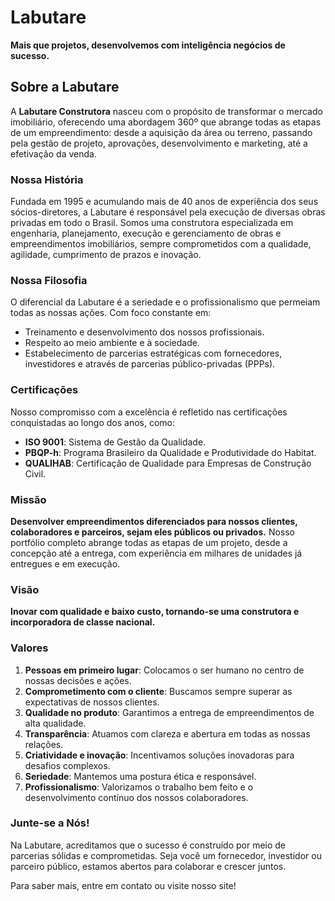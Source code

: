 # Labutare

**Mais que projetos, desenvolvemos com inteligência negócios de sucesso.**

## Sobre a Labutare

A **Labutare Construtora** nasceu com o propósito de transformar o mercado imobiliário, oferecendo uma abordagem 360º que abrange todas as etapas de um empreendimento: desde a aquisição da área ou terreno, passando pela gestão de projeto, aprovações, desenvolvimento e marketing, até a efetivação da venda.

### Nossa História

Fundada em 1995 e acumulando mais de 40 anos de experiência dos seus sócios-diretores, a Labutare é responsável pela execução de diversas obras privadas em todo o Brasil. Somos uma construtora especializada em engenharia, planejamento, execução e gerenciamento de obras e empreendimentos imobiliários, sempre comprometidos com a qualidade, agilidade, cumprimento de prazos e inovação.

### Nossa Filosofia

O diferencial da Labutare é a seriedade e o profissionalismo que permeiam todas as nossas ações. Com foco constante em:

- Treinamento e desenvolvimento dos nossos profissionais.
- Respeito ao meio ambiente e à sociedade.
- Estabelecimento de parcerias estratégicas com fornecedores, investidores e através de parcerias público-privadas (PPPs).

### Certificações

Nosso compromisso com a excelência é refletido nas certificações conquistadas ao longo dos anos, como:

- **ISO 9001**: Sistema de Gestão da Qualidade.
- **PBQP-h**: Programa Brasileiro da Qualidade e Produtividade do Habitat.
- **QUALIHAB**: Certificação de Qualidade para Empresas de Construção Civil.

### Missão

**Desenvolver empreendimentos diferenciados para nossos clientes, colaboradores e parceiros, sejam eles públicos ou privados.** Nosso portfólio completo abrange todas as etapas de um projeto, desde a concepção até a entrega, com experiência em milhares de unidades já entregues e em execução.

### Visão

**Inovar com qualidade e baixo custo, tornando-se uma construtora e incorporadora de classe nacional.**

### Valores

1. **Pessoas em primeiro lugar**: Colocamos o ser humano no centro de nossas decisões e ações.
2. **Comprometimento com o cliente**: Buscamos sempre superar as expectativas de nossos clientes.
3. **Qualidade no produto**: Garantimos a entrega de empreendimentos de alta qualidade.
4. **Transparência**: Atuamos com clareza e abertura em todas as nossas relações.
5. **Criatividade e inovação**: Incentivamos soluções inovadoras para desafios complexos.
6. **Seriedade**: Mantemos uma postura ética e responsável.
7. **Profissionalismo**: Valorizamos o trabalho bem feito e o desenvolvimento contínuo dos nossos colaboradores.

### Junte-se a Nós!

Na Labutare, acreditamos que o sucesso é construído por meio de parcerias sólidas e comprometidas. Seja você um fornecedor, investidor ou parceiro público, estamos abertos para colaborar e crescer juntos.

Para saber mais, entre em contato ou visite nosso site!
